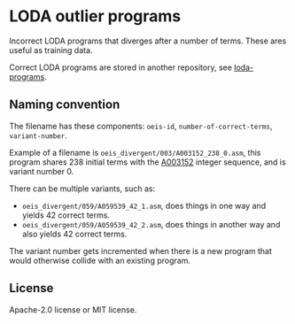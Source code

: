 # LODA outlier programs

Incorrect LODA programs that diverges after a number of terms. These ares useful as training data.

Correct LODA programs are stored in another repository, see [loda-programs](https://github.com/loda-lang/loda-programs).


## Naming convention

The filename has these components: `oeis-id`, `number-of-correct-terms`, `variant-number`.

Example of a filename is `oeis_divergent/003/A003152_238_0.asm`, this program shares 238 initial terms with the [A003152](https://oeis.org/A003152) integer sequence, and is variant number 0.

There can be multiple variants, such as:
- `oeis_divergent/059/A059539_42_1.asm`, does things in one way and yields 42 correct terms.
- `oeis_divergent/059/A059539_42_2.asm`, does things in another way and also yields 42 correct terms.

The variant number gets incremented when there is a new program that would otherwise collide with an existing program.


## License

Apache-2.0 license or MIT license.

